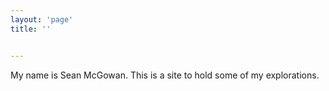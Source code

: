 ```yaml
---
layout: 'page'
title: ''


---
```


My name is Sean McGowan. This is a site to hold some of my explorations.
